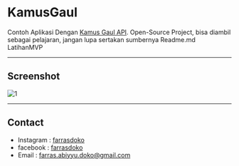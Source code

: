 # KamusGaul
Contoh Aplikasi Dengan [Kamus Gaul API](https://kitabgaul.com/api/). Open-Source Project, bisa diambil sebagai pelajaran, jangan lupa sertakan sumbernya
Readme.md LatihanMVP

---
## Screenshot

![1](https://raw.githubusercontent.com/farrasdoko/KamusGaul/master/Example.png)

---

## Contact

* Instagram : [farrasdoko](https://instagram.com/farrasdoko)
* facebook : [farrasdoko](https://facebook.com/farras.abiyyu.31)
* Email : farras.abiyyu.doko@gmail.com

